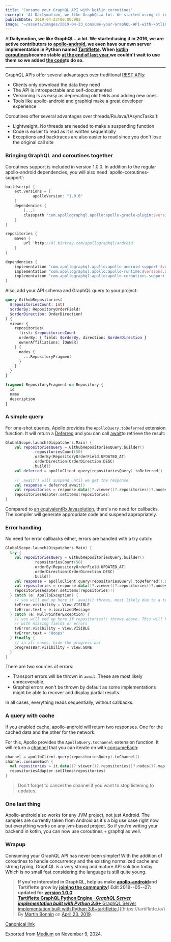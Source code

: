 ```yaml
---
title: 'Consume your GraphQL API with kotlin coroutines'
excerpt: 'At Dailymotion, we like GraphQL…a lot. We started using it in 2016, we are active contributors to apollo-android, we even have our own…...'
publishDate: 2019-04-23T00:00:00Z
image: '~/assets/images/2019-04-23_Consume-your-GraphQL-API-with-kotlin-coroutines/1*B8UbWOr77VT_-E5DMkZu1g.jpeg'
---
```


At**Dailymotion, we like GraphQL...a lot. We started using it in 2016, we are active contributors to** [**apollo-android**](https://github.com/apollographql/apollo-android)**, we even have our own server implementation in Python named** [**Tartiflette**](https://github.com/dailymotion/tartiflette)**. When** [**kotlin coroutines**](https://kotlinlang.org/docs/reference/coroutines-overview.html)**became stable** [**at the end of last year,**](https://kotlinlang.org/docs/reference/whatsnew13.html)**we couldn't wait to use them so we added** [**the code**](https://github.com/apollographql/apollo-android/pull/1169)**to do so.**

*** ** * ** ***

GraphQL APIs offer several advantages over traditional [REST APIs](https://developer.dailymotion.com/):

* Clients only download the data they need
* The API is introspectable and self-documented
* Versioning is as easy as deprecating old fields and adding new ones
* Tools like apollo-android and graphiql make a great developer experience

Coroutines offer several advantages over threads/RxJava/(AsyncTasks!):

* Lightweight. No threads are needed to make a suspending function
* Code is easier to read as it is written sequentially
* Exceptions and backtraces are also easier to read since you don't lose the original call site

### Bringing GraphQL and coroutines together

Coroutines support is included in version 1.0.0. In addition to the regular apollo-android dependencies, you will also need \`apollo-coroutines-support\`:

```kotlin
buildscript {
    ext.versions = [
            apolloVersion: "1.0.0"
    ]
    dependencies {
        [...]
        classpath "com.apollographql.apollo:apollo-gradle-plugin:$versions.apolloVersion"
    }
}

repositories {
    maven {
        url 'http://dl.bintray.com/apollographql/android'
    }
}

dependencies {
    implementation "com.apollographql.apollo:apollo-android-support:$versions.apolloVersion"
    implementation "com.apollographql.apollo:apollo-runtime:$versions.apolloVersion"
    implementation "com.apollographql.apollo:apollo-coroutines-support:$versions.apolloVersion"
}
```

Also, add your API schema and GraphQL query to your project:

```graphql
query GithubRepositories(
  $repositoriesCount: Int!
  $orderBy: RepositoryOrderField!
  $orderDirection: OrderDirection!
) {
  viewer {
    repositories(
      first: $repositoriesCount
      orderBy: { field: $orderBy, direction: $orderDirection }
      ownerAffiliations: [OWNER]
    ) {
      nodes {
        ...RepositoryFragment
      }
    }
  }
}

fragment RepositoryFragment on Repository {
  id
  name
  description
}
```

### A simple query

For one-shot queries, Apollo provides the `ApolloQuery.toDeferred` extension function. It will return a [Deferred](https://kotlin.github.io/kotlinx.coroutines/kotlinx-coroutines-core/kotlinx.coroutines/-deferred/) and you can call [await](https://kotlin.github.io/kotlinx.coroutines/kotlinx-coroutines-core/kotlinx.coroutines/-deferred/await.html)to retrieve the result:

```kotlin
GlobalScope.launch(Dispatchers.Main) {
    val repositoriesQuery = GithubRepositoriesQuery.builder()
            .repositoriesCount(50)
            .orderBy(RepositoryOrderField.UPDATED_AT)
            .orderDirection(OrderDirection.DESC)
            .build()
    val deferred = apolloClient.query(repositoriesQuery).toDeferred()
    
    // .await() will suspend until we get the response
    val response = deferred.await()
    val repositories = response.data()?.viewer()?.repositories()?.nodes()?.map { it.fragments().repositoryFragment() } ?: emptyList()
    repositoriesAdapter.setItems(repositories)
}
```
Compared to [an equivalent](https://gist.github.com/martinbonnin/e3922f19f1e8f55a083cc5cf8919f42d)[RxJava](https://gist.github.com/martinbonnin/e3922f19f1e8f55a083cc5cf8919f42d)[solution](https://gist.github.com/martinbonnin/e3922f19f1e8f55a083cc5cf8919f42d), there's no need for callbacks. The compiler will generate appropriate code and suspend appropriately.

### Error handling

No need for error callbacks either, errors are handled with a try catch:

```kotlin
GlobalScope.launch(Dispatchers.Main) {
  try {
    val repositoriesQuery = GithubRepositoriesQuery.builder()
            .repositoriesCount(50)
            .orderBy(RepositoryOrderField.UPDATED_AT)
            .orderDirection(OrderDirection.DESC)
            .build()
    val response = apolloClient.query(repositoriesQuery).toDeferred().await()
    val repositories = response.data()?.viewer()?.repositories()?.nodes()?.map { it.fragments().repositoryFragment() } 
    repositoriesAdapter.setItems(repositories!!)
  } catch (e: ApolloException) {
    // you will end up here if .await() throws, most likely due to a transport or parsing error
    tvError.visibility = View.VISIBLE
    tvError.text = e.localizedMessage
  } catch (e: NullPointerException) {
    // you will end up here if repositories!! throws above. This will happen if your server sends a response
    // with missing fields or errors
    tvError.visibility = View.VISIBLE
    tvError.text = "Ooops"
  } finally {
    // in all cases, hide the progress bar
    progressBar.visibility = View.GONE
  }
}
```

There are two sources of errors:

* Transport errors will be thrown in `await`. These are most likely unrecoverable.
* Graphql errors won't be thrown by default as some implementations might be able to recover and display partial results.

In all cases, everything reads sequentially, without callbacks.

### A query with cache

If you enabled cache, apollo-android will return two responses. One for the cached data and the other for the network.

For this, Apollo provides the `ApolloQuery.toChannel` extension function. It will return a [channel](https://kotlin.github.io/kotlinx.coroutines/kotlinx-coroutines-core/kotlinx.coroutines.channels/-channel/index.html) that you can iterate on with [consumeEach](https://kotlin.github.io/kotlinx.coroutines/kotlinx-coroutines-core/kotlinx.coroutines.channels/consume-each.html):

```kotlin
channel = apolloClient.query(repositoriesQuery).toChannel()
channel.consumeEach {
  val repositories = it.data()?.viewer()?.repositories()?.nodes()?.map { it.fragments().repositoryFragment() } ?: emptyList()
  repositoriesAdapter.setItems(repositories)
}
```

> Don't forget to cancel the channel if you want to stop listening to updates.

### One last thing

Apollo-android also works for any JVM project, not just Android. The samples are currently taken from Android as it's a big use case right now but everything works on any jvm-based project. So if you're writing your backend in kotlin, you can now use coroutines + graphql as well.

### Wrapup

Consuming your GraphQL API has never been simpler! With the addition of coroutines to handle concurrency and the existing normalized cache and strong typing, GraphQL is a very strong and mature API solution today. Which is no small feat considering the language is still quite young.
> **If you're interested in GraphQL, help us make** [**apollo-android**](https://github.com/apollographql/apollo-android/)**and Tartiflette grow by** [**joining the community**](https://tartiflette.io/)**!**
**Edit 2019--05--27: updated for** [**version 1.0.0**](https://github.com/apollographql/apollo-android/releases/tag/1.0.0)  
[**Tartiflette GraphQL Python Engine · *GraphQL Server implementation built with Python 3.6+***
GraphQL Server implementation built with Python 3.6+tartiflette.](https://tartiflette.io/ "https://tartiflette.io/")[](https://tartiflette.io/) By [Martin Bonnin](https://medium.com/@mbonnin) on [April 23, 2019](https://medium.com/p/8dcf716712b2).

[Canonical link](https://medium.com/@mbonnin/consume-your-graphql-api-with-kotlin-coroutines-8dcf716712b2)

Exported from [Medium](https://medium.com) on November 9, 2024.
